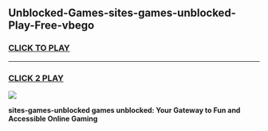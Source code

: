 
## Unblocked-Games-sites-games-unblocked-Play-Free-vbego
<h3>
<a href="https://premium76.site?title=sites-games-unblocked&ref=22A">CLICK TO PLAY</a></h3>
<hr>

<h3>
<a href="https://premium76.site?title=sites-games-unblocked&ref=22A">CLICK 2 PLAY</a>
  
</h3>

<a href="https://premium76.site?title=sites-games-unblocked&ref=22A"><img src="https://clearcache.store/games.png"></a>


**sites-games-unblocked games unblocked: Your Gateway to Fun and Accessible Online Gaming**
